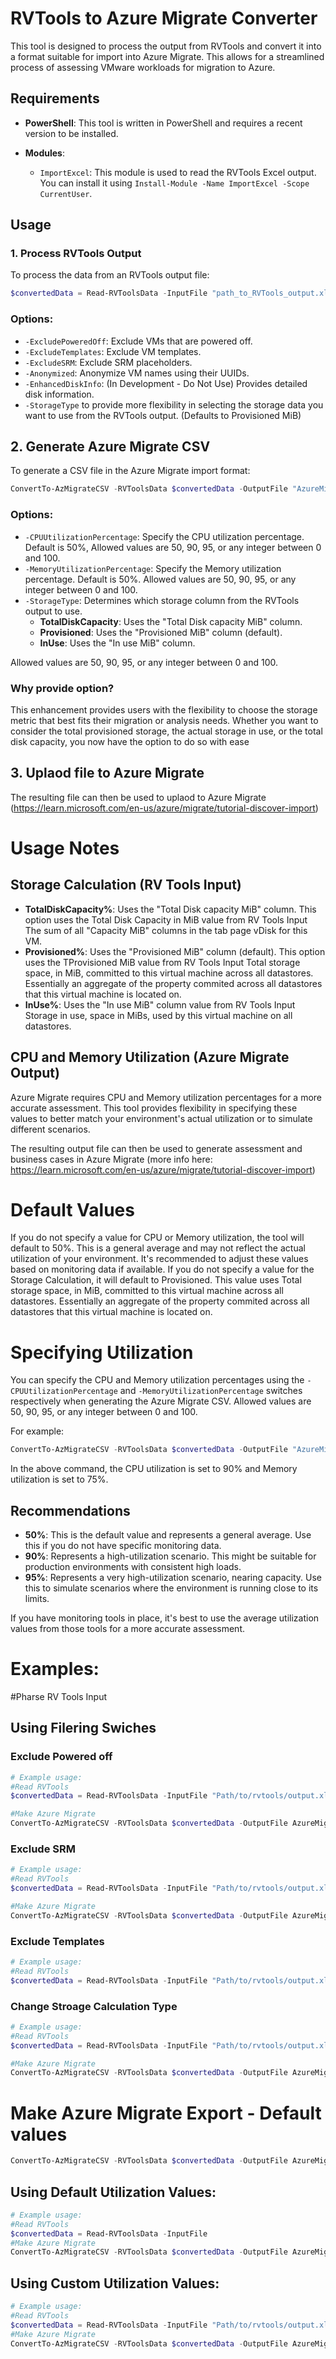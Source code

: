# RVTools to Azure Migrate Converter

This tool is designed to process the output from RVTools and convert it into a format suitable for import into Azure Migrate. This allows for a streamlined process of assessing VMware workloads for migration to Azure.

## Requirements

- **PowerShell**: This tool is written in PowerShell and requires a recent version to be installed.
  
- **Modules**:
  - `ImportExcel`: This module is used to read the RVTools Excel output. You can install it using `Install-Module -Name ImportExcel -Scope CurrentUser`.

## Usage

### 1. Process RVTools Output

To process the data from an RVTools output file:

```powershell
$convertedData = Read-RVToolsData -InputFile "path_to_RVTools_output.xlsx"
```
### Options:

- `-ExcludePoweredOff`: Exclude VMs that are powered off.
- `-ExcludeTemplates`: Exclude VM templates.
- `-ExcludeSRM`: Exclude SRM placeholders.
- `-Anonymized`: Anonymize VM names using their UUIDs.
- `-EnhancedDiskInfo`: (In Development - Do Not Use) Provides detailed disk information.
- `-StorageType` to provide more flexibility in selecting the storage data you want to use from the RVTools output. (Defaults to Provisioned MiB)


## 2. Generate Azure Migrate CSV
To generate a CSV file in the Azure Migrate import format:

```powershell
ConvertTo-AzMigrateCSV -RVToolsData $convertedData -OutputFile "AzureMigrate.csv"
```

### Options:
- `-CPUUtilizationPercentage`: Specify the CPU utilization percentage. Default is 50%, Allowed values are 50, 90, 95, or any integer between 0 and 100.
- `-MemoryUtilizationPercentage`: Specify the Memory utilization percentage. Default is 50%. Allowed values are 50, 90, 95, or any integer between 0 and 100.
- `-StorageType`: Determines which storage column from the RVTools output to use. 
    - **TotalDiskCapacity**: Uses the "Total Disk capacity MiB" column.
    - **Provisioned**: Uses the "Provisioned MiB" column (default).
    - **InUse**: Uses the "In use MiB" column.

Allowed values are 50, 90, 95, or any integer between 0 and 100.


### Why provide option?
This enhancement provides users with the flexibility to choose the storage metric that best fits their migration or analysis needs. Whether you want to consider the total provisioned storage, the actual storage in use, or the total disk capacity, you now have the option to do so with ease

## 3. Uplaod file to Azure Migrate

The resulting file can then be used to uplaod to Azure Migrate (https://learn.microsoft.com/en-us/azure/migrate/tutorial-discover-import)

# Usage Notes

## Storage Calculation (RV Tools Input)
- **TotalDiskCapacity%**: Uses the "Total Disk capacity MiB" column.
This option uses the Total Disk Capacity in MiB value from RV Tools Input
The sum of all "Capacity MiB" columns in the tab page vDisk for this VM.
- **Provisioned%**: Uses the "Provisioned MiB" column (default).
This option uses the TProvisioned MiB value from RV Tools Input
Total storage space, in MiB, committed to this virtual machine across all datastores.
Essentially an aggregate of the property commited across all datastores that this virtual machine is located on.
- **InUse%**: Uses the "In use MiB" column value from RV Tools Input
Storage in use, space in MiBs, used by this virtual machine on all datastores.


## CPU and Memory Utilization (Azure Migrate Output)

Azure Migrate requires CPU and Memory utilization percentages for a more accurate assessment. This tool provides flexibility in specifying these values to better match your environment's actual utilization or to simulate different scenarios.

The resulting output file can then be used to generate assessment and business cases in Azure Migrate (more info here: https://learn.microsoft.com/en-us/azure/migrate/tutorial-discover-import)


# Default Values
If you do not specify a value for CPU or Memory utilization, the tool will default to 50%. This is a general average and may not reflect the actual utilization of your environment. It's recommended to adjust these values based on monitoring data if available.
If you do not specify a value for the Storage Calculation, it will default to Provisioned. This value uses Total storage space, in MiB, committed to this virtual machine across all datastores.
Essentially an aggregate of the property commited across all datastores that this virtual machine is located on.


# Specifying Utilization
You can specify the CPU and Memory utilization percentages using the `-CPUUtilizationPercentage` and `-MemoryUtilizationPercentage` switches respectively when generating the Azure Migrate CSV. 
Allowed values are 50, 90, 95, or any integer between 0 and 100.

For example:

```powershell
ConvertTo-AzMigrateCSV -RVToolsData $convertedData -OutputFile "AzureMigrate.csv" -CPUUtilizationPercentage "90" -MemoryUtilizationPercentage "75"
```
In the above command, the CPU utilization is set to 90% and Memory utilization is set to 75%.

## Recommendations
- **50%**: This is the default value and represents a general average. Use this if you do not have specific monitoring data.
- **90%**: Represents a high-utilization scenario. This might be suitable for production environments with consistent high loads.
- **95%**: Represents a very high-utilization scenario, nearing capacity. Use this to simulate scenarios where the environment is running close to its limits.

If you have monitoring tools in place, it's best to use the average utilization values from those tools for a more accurate assessment.



# Examples:

#Pharse RV Tools Input

## Using Filering Swiches 

### Exclude Powered off
```powershell
# Example usage:
#Read RVTools 
$convertedData = Read-RVToolsData -InputFile "Path/to/rvtools/output.xlsx" -ExcludePoweredOff

#Make Azure Migrate
ConvertTo-AzMigrateCSV -RVToolsData $convertedData -OutputFile AzureMigrate.csv -CPUUtilization 50 -MemoryUtilization 50
```


### Exclude SRM 
```powershell
# Example usage:
#Read RVTools 
$convertedData = Read-RVToolsData -InputFile "Path/to/rvtools/output.xlsx"   -ExcludeSRM

#Make Azure Migrate
ConvertTo-AzMigrateCSV -RVToolsData $convertedData -OutputFile AzureMigrate.csv -CPUUtilization 50 -MemoryUtilization 50
```

### Exclude Templates
```powershell
# Example usage:
#Read RVTools 
$convertedData = Read-RVToolsData -InputFile "Path/to/rvtools/output.xlsx"  -ExcludeTemplates 
```

### Change Stroage Calculation Type
```powershell
# Example usage:
#Read RVTools 
$convertedData = Read-RVToolsData -InputFile "Path/to/rvtools/output.xlsx"  -StorageType [TotalDiskCapacity/Provisioned/InUse] 

#Make Azure Migrate
ConvertTo-AzMigrateCSV -RVToolsData $convertedData -OutputFile AzureMigrate.csv -CPUUtilization 50 -MemoryUtilization 50
```


# Make Azure Migrate Export - Default values

```powershell
ConvertTo-AzMigrateCSV -RVToolsData $convertedData -OutputFile AzureMigrate.csv -CPUUtilization 50 -MemoryUtilization 50

```



## Using Default Utilization Values:
```powershell
# Example usage:
#Read RVTools 
$convertedData = Read-RVToolsData -InputFile 
#Make Azure Migrate
ConvertTo-AzMigrateCSV -RVToolsData $convertedData -OutputFile AzureMigrate.csv -CPUUtilization 50 -MemoryUtilization 50
```
## Using Custom Utilization Values:
```powershell
# Example usage:
#Read RVTools 
$convertedData = Read-RVToolsData -InputFile "Path/to/rvtools/output.xlsx" 
#Make Azure Migrate
ConvertTo-AzMigrateCSV -RVToolsData $convertedData -OutputFile AzureMigrate.csv -CPUUtilization [0-100] -MemoryUtilizationPercentage [0-100]
```

